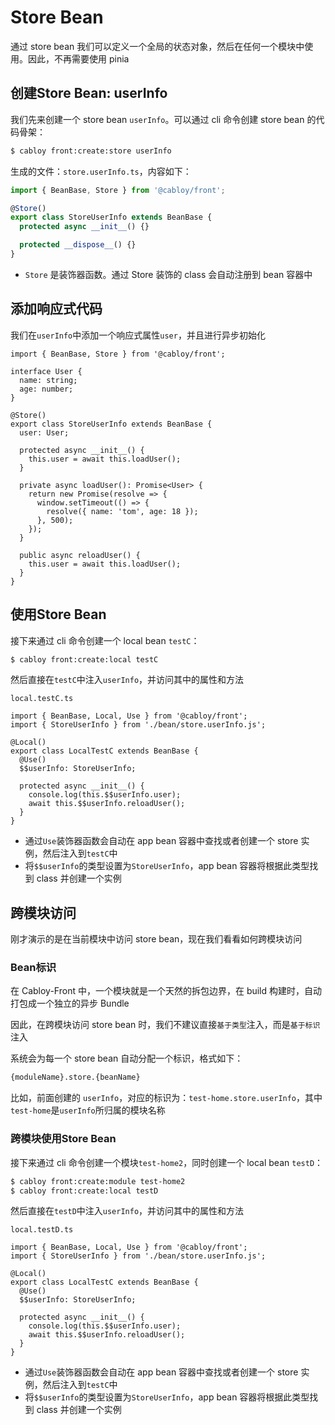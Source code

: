 # Store Bean

通过 store bean 我们可以定义一个全局的状态对象，然后在任何一个模块中使用。因此，不再需要使用 pinia

## 创建Store Bean: userInfo

我们先来创建一个 store bean `userInfo`。可以通过 cli 命令创建 store bean 的代码骨架：

```bash
$ cabloy front:create:store userInfo
```

生成的文件：`store.userInfo.ts`，内容如下：

```typescript
import { BeanBase, Store } from '@cabloy/front';

@Store()
export class StoreUserInfo extends BeanBase {
  protected async __init__() {}

  protected __dispose__() {}
}
```

- `Store` 是装饰器函数。通过 Store 装饰的 class 会自动注册到 bean 容器中

## 添加响应式代码

我们在`userInfo`中添加一个响应式属性`user`，并且进行异步初始化

```typescript{3-6,10-26}
import { BeanBase, Store } from '@cabloy/front';

interface User {
  name: string;
  age: number;
}

@Store()
export class StoreUserInfo extends BeanBase {
  user: User;

  protected async __init__() {
    this.user = await this.loadUser();
  }

  private async loadUser(): Promise<User> {
    return new Promise(resolve => {
      window.setTimeout(() => {
        resolve({ name: 'tom', age: 18 });
      }, 500);
    });
  }

  public async reloadUser() {
    this.user = await this.loadUser();
  }
}
```

## 使用Store Bean

接下来通过 cli 命令创建一个 local bean `testC`：

```bash
$ cabloy front:create:local testC
```

然后直接在`testC`中注入`userInfo`，并访问其中的属性和方法

`local.testC.ts`

```typescript{6-12}
import { BeanBase, Local, Use } from '@cabloy/front';
import { StoreUserInfo } from './bean/store.userInfo.js';

@Local()
export class LocalTestC extends BeanBase {
  @Use()
  $$userInfo: StoreUserInfo;

  protected async __init__() {
    console.log(this.$$userInfo.user);
    await this.$$userInfo.reloadUser();
  }
}
```

- 通过`Use`装饰器函数会自动在 app bean 容器中查找或者创建一个 store 实例，然后注入到`testC`中
- 将`$$userInfo`的类型设置为`StoreUserInfo`，app bean 容器将根据此类型找到 class 并创建一个实例

## 跨模块访问

刚才演示的是在当前模块中访问 store bean，现在我们看看如何跨模块访问

### Bean标识

在 Cabloy-Front 中，一个模块就是一个天然的拆包边界，在 build 构建时，自动打包成一个独立的异步 Bundle

因此，在跨模块访问 store bean 时，我们不建议直接`基于类型`注入，而是`基于标识`注入

系统会为每一个 store bean 自动分配一个标识，格式如下：

```bash
{moduleName}.store.{beanName}
```

比如，前面创建的 `userInfo`，对应的标识为：`test-home.store.userInfo`，其中`test-home`是`userInfo`所归属的模块名称

### 跨模块使用Store Bean

接下来通过 cli 命令创建一个模块`test-home2`，同时创建一个 local bean `testD`：

```bash
$ cabloy front:create:module test-home2
$ cabloy front:create:local testD
```

然后直接在`testD`中注入`userInfo`，并访问其中的属性和方法

`local.testD.ts`

```typescript{6-12}
import { BeanBase, Local, Use } from '@cabloy/front';
import { StoreUserInfo } from './bean/store.userInfo.js';

@Local()
export class LocalTestC extends BeanBase {
  @Use()
  $$userInfo: StoreUserInfo;

  protected async __init__() {
    console.log(this.$$userInfo.user);
    await this.$$userInfo.reloadUser();
  }
}
```

- 通过`Use`装饰器函数会自动在 app bean 容器中查找或者创建一个 store 实例，然后注入到`testC`中
- 将`$$userInfo`的类型设置为`StoreUserInfo`，app bean 容器将根据此类型找到 class 并创建一个实例
